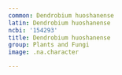 ```yaml
---
common: Dendrobium huoshanense
latin: Dendrobium huoshanense
ncbi: '154293'
title: Dendrobium huoshanense
group: Plants and Fungi
image: .na.character

---
```

